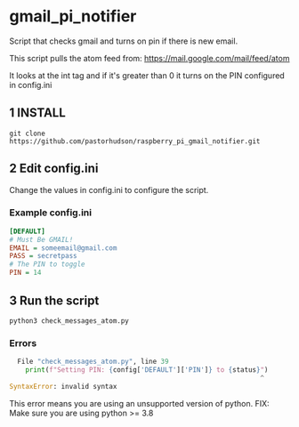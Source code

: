 # gmail_pi_notifier
Script that checks gmail and turns on pin if there is new email.

This script pulls the atom feed from: https://mail.google.com/mail/feed/atom

It looks at the <fullcount>int</fullcount> tag and if it's greater than 0 it turns on the PIN configured in config.ini

## 1 INSTALL
`git clone https://github.com/pastorhudson/raspberry_pi_gmail_notifier.git`

## 2 Edit config.ini
Change the values in config.ini to configure the script.
### Example config.ini
```ini
[DEFAULT]
# Must Be GMAIL!
EMAIL = someemail@gmail.com
PASS = secretpass
# The PIN to toggle
PIN = 14


```

## 3 Run the script
`python3 check_messages_atom.py`

### Errors

```python
  File "check_messages_atom.py", line 39
    print(f"Setting PIN: {config['DEFAULT']['PIN']} to {status}")
                                                               ^
SyntaxError: invalid syntax
```
This error means you are using an unsupported version of python.
FIX: Make sure you are using python >= 3.8